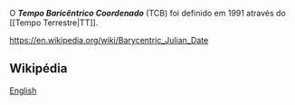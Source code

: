O ***Tempo Baricêntrico Coordenado*** (TCB) foi definido em 1991 através do [[Tempo Terrestre|TT]].

https://en.wikipedia.org/wiki/Barycentric_Julian_Date



## Wikipédia
[English](https://en.wikipedia.org/wiki/Barycentric_Coordinate_Time)
